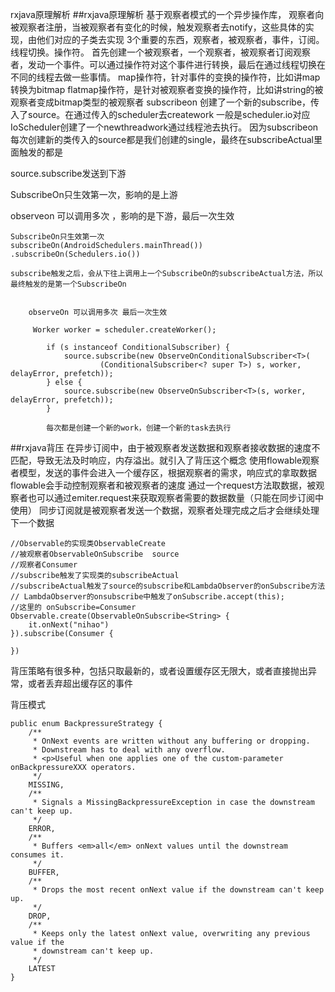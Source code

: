 rxjava原理解析
##rxjava原理解析
基于观察者模式的一个异步操作库，
观察者向被观察者注册，当被观察者有变化的时候，触发观察者去notify，这些具体的实现，由他们对应的子类去实现
3个重要的东西，观察者，被观察者，事件，订阅。线程切换。操作符。
首先创建一个被观察者，一个观察者，被观察者订阅观察者，发动一个事件。可以通过操作符对这个事件进行转换，最后在通过线程切换在不同的线程去做一些事情。
map操作符，针对事件的变换的操作符，比如讲map转换为bitmap
flatmap操作符，是针对被观察者变换的操作符，比如讲string的被观察者变成bitmap类型的被观察者
subscribeon 创建了一个新的subscribe，传入了source。在通过传入的scheduler去creatework
一般是scheduler.io对应IoScheduler创建了一个newthreadwork通过线程池去执行。
因为subscribeon 每次创建新的类传入的source都是我们创建的single，最终在subscribeActual里面触发的都是

source.subscribe发送到下游

SubscribeOn只生效第一次，影响的是上游

observeon 可以调用多次  ，影响的是下游，最后一次生效

```
SubscribeOn只生效第一次
subscribeOn(AndroidSchedulers.mainThread())
.subscribeOn(Schedulers.io())

subscribe触发之后，会从下往上调用上一个SubscribeOn的subscribeActual方法，所以最终触发的是第一个SubscribeOn


    observeOn 可以调用多次 最后一次生效
    
     Worker worker = scheduler.createWorker();

        if (s instanceof ConditionalSubscriber) {
            source.subscribe(new ObserveOnConditionalSubscriber<T>(
                    (ConditionalSubscriber<? super T>) s, worker, delayError, prefetch));
        } else {
            source.subscribe(new ObserveOnSubscriber<T>(s, worker, delayError, prefetch));
        }
        
        每次都是创建一个新的work，创建一个新的task去执行
```



##rxjava背压
在异步订阅中，由于被观察者发送数据和观察者接收数据的速度不匹配，导致无法及时响应，内存溢出。就引入了背压这个概念
使用flowable观察者模型，发送的事件会进入一个缓存区，根据观察者的需求，响应式的拿取数据
flowable会手动控制观察者和被观察者的速度 通过一个request方法取数据，被观察者也可以通过emiter.request来获取观察者需要的数据数量（只能在同步订阅中使用）
同步订阅就是被观察者发送一个数据，观察者处理完成之后才会继续处理下一个数据

```
//Observable的实现类ObservableCreate
//被观察者ObservableOnSubscribe  source
//观察者Consumer  
//subscribe触发了实现类的subscribeActual
//subscribeActual触发了source的subscribe和LambdaObserver的onSubscribe方法
// LambdaObserver的onsubscribe中触发了onSubscribe.accept(this);
//这里的 onSubscribe=Consumer
Observable.create(ObservableOnSubscribe<String> {
    it.onNext("nihao")
}).subscribe(Consumer {

})
```



背压策略有很多种，包括只取最新的，或者设置缓存区无限大，或者直接抛出异常，或者丢弃超出缓存区的事件

背压模式

```
public enum BackpressureStrategy {
    /**
     * OnNext events are written without any buffering or dropping.
     * Downstream has to deal with any overflow.
     * <p>Useful when one applies one of the custom-parameter onBackpressureXXX operators.
     */
    MISSING,
    /**
     * Signals a MissingBackpressureException in case the downstream can't keep up.
     */
    ERROR,
    /**
     * Buffers <em>all</em> onNext values until the downstream consumes it.
     */
    BUFFER,
    /**
     * Drops the most recent onNext value if the downstream can't keep up.
     */
    DROP,
    /**
     * Keeps only the latest onNext value, overwriting any previous value if the
     * downstream can't keep up.
     */
    LATEST
}
```


